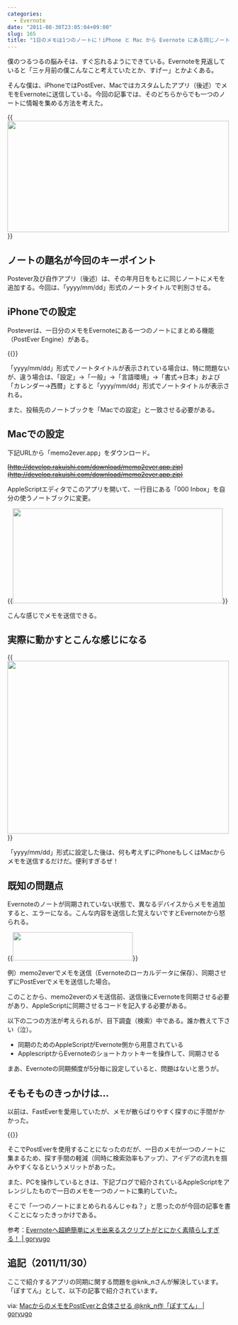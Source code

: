 ```yaml
---
categories:
  - Evernote
date: "2011-08-30T23:05:04+09:00"
slug: 165
title: "1日のメモは1つのノートに！iPhone と Mac から Evernote にある同じノートにメモを集めよう！"
---
```


僕のつるつるの脳みそは、すぐ忘れるようにできている。Evernoteを見返していると「三ヶ月前の僕こんなこと考えていたとか、すげー」とかよくある。

そんな僕は、iPhoneではPostEver、Macではカスタムしたアプリ（後述）でメモをEvernoteに送信している。今回の記事では、そのどちらからでも一つのノートに情報を集める方法を考えた。

{{<img alt="" src="/images/2011/09/0165_1.png" width="500" height="251">}}

## ノートの題名が今回のキーポイント

Postever及び自作アプリ（後述）は、その年月日をもとに同じノートにメモを追加する。今回は、「yyyy/mm/dd」形式のノートタイトルで判別させる。

## iPhoneでの設定

Posteverは、一日分のメモをEvernoteにある一つのノートにまとめる機能（PostEver Engine）がある。

{{<app id="422023962" title="PostEver 2.2.2（￥170）" src="http://a1.mzstatic.com/us/r1000/070/Purple/b3/7a/ec/mzl.hvxudaba.100x100-75.png">}}

「yyyy/mm/dd」形式でノートタイトルが表示されている場合は、特に問題ないが、違う場合は、「設定」→「一般」→「言語環境」→「書式→日本」および「カレンダー→西暦」とすると「yyyy/mm/dd」形式でノートタイトルが表示される。

また、投稿先のノートブックを「Macでの設定」と一致させる必要がある。

## Macでの設定

下記URLから「memo2ever.app」をダウンロード。

~~[http://develop.rakuishi.com/download/memo2ever.app.zip](http://develop.rakuishi.com/download/memo2ever.app.zip)~~

AppleScriptエディタでこのアプリを開いて、一行目にある「000 Inbox」を自分の使うノートブックに変更。

{{<img alt="" src="/images/2011/09/0165_2.jpg" width="474" height="214">}}

こんな感じでメモを送信できる。

## 実際に動かすとこんな感じになる

{{<img alt="" src="/images/2011/09/0165_3.jpg" width="500" height="390">}}

「yyyy/mm/dd」形式に設定した後は、何も考えずにiPhoneもしくはMacからメモを送信するだけだ。便利すぎるぜ！

## 既知の問題点

Evernoteのノートが同期されていない状態で、異なるデバイスからメモを追加すると、エラーになる。こんな内容を送信した覚えないですとEvernoteから怒られる。

{{<img alt="" src="/images/2011/09/0165_4.jpg" width="271" height="64">}}

例）memo2everでメモを送信（Evernoteのローカルデータに保存）、同期させずにPostEverでメモを送信した場合。

このことから、memo2everのメモ送信前、送信後にEvernoteを同期させる必要があり、AppleScriptに同期させるコードを記入する必要がある。

以下の二つの方法が考えられるが、目下調査（検索）中である。誰か教えて下さい（泣）。

* 同期のためのAppleScriptがEvernote側から用意されている
* ApplescriptからEvernoteのショートカットキーを操作して、同期させる

まあ、Evernoteの同期頻度が5分毎に設定していると、問題はないと思うが。

## そもそものきっかけは…

以前は、FastEverを愛用していたが、メモが散らばりやすく探すのに手間がかかった。

{{<app id="364580273" title="FastEver 1.9（￥170）" src="http://a2.mzstatic.com/us/r1000/109/Purple/d5/30/30/mzl.efyvlpba.100x100-75.png">}}

そこでPostEverを使用することになったのだが、一日のメモが一つのノートに集まるため、探す手間の軽減（同時に検索効率もアップ）、アイデアの流れを掴みやすくなるというメリットがあった。

また、PCを操作しているときは、下記ブログで紹介されているAppleScriptをアレンジしたもので一日のメモを一つのノートに集約していた。

そこで「一つのノートにまとめられるんじゃね？」と思ったのが今回の記事を書くことになったきっかけである。

参考：[Evernoteへ超絶簡単にメモ出来るスクリプトがとにかく素晴らしすぎる！ | goryugo](http://goryugo.com/20110309/endiary/)

## 追記（2011/11/30）

ここで紹介するアプリの同期に関する問題を@knk_nさんが解決しています。「ぽすてん」として、以下の記事で紹介されています。

via: [MacからのメモをPostEverと合体させる @knk_n作「ぽすてん」 | goryugo](http://goryugo.com/20111130/knk_n_evernote/)
